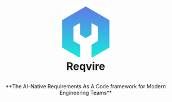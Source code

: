 <h1>
<p align="center">
  <a href="https://github.com/reqvire-org">
    <img src="logo.png" alt="Logo" width="128">
  </a>
  <br>Reqvire
</h1>
  <p align="center">
    **The AI-Native Requirements As A Code framework for Modern Engineering Teams**
    <br />
  </p>
  <p align="center">
  </p>
</p>
